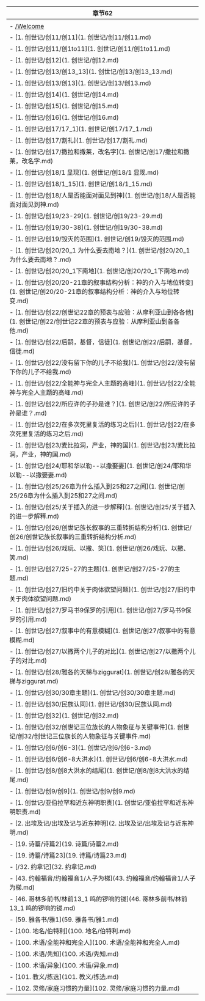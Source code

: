 
| 章节62                                                                          |
| ----------------------------------------------------------------------------- |
|                                                                               |
| - [/Welcome](app://obsidian.md/Welcome.md)                                    |
| - [1. 创世记/创11/创11](1. 创世记/创11/创11.md)                                         |
| - [1. 创世记/创11/创1to11](1. 创世记/创11/创1to11.md)                                   |
| - [1. 创世记/创12](1. 创世记/创12.md)                                                 |
| - [1. 创世记/创13/创13_13](1. 创世记/创13/创13_13.md)                                   |
| - [1. 创世记/创13/创13](1. 创世记/创13/创13.md)                                         |
| - [1. 创世记/创14](1. 创世记/创14.md)                                                 |
| - [1. 创世记/创15](1. 创世记/创15.md)                                                 |
| - [1. 创世记/创16](1. 创世记/创16.md)                                                 |
| - [1. 创世记/创17/17_1](1. 创世记/创17/17_1.md)                                       |
| - [1. 创世记/创17/割礼](1. 创世记/创17/割礼.md)                                           |
| - [1. 创世记/创17/撒拉和撒莱，改名字](1. 创世记/创17/撒拉和撒莱，改名字.md)                             |
| - [1. 创世记/创18/1 显现](1. 创世记/创18/1 显现.md)                                       |
| - [1. 创世记/创18/1_15](1. 创世记/创18/1_15.md)                                       |
| - [1. 创世记/创18/人是否能面对面见到神](1. 创世记/创18/人是否能面对面见到神.md)                           |
| - [1. 创世记/创19/23-29](1. 创世记/创19/23-29.md)                                     |
| - [1. 创世记/创19/30-38](1. 创世记/创19/30-38.md)                                     |
| - [1. 创世记/创19/毁灭的范围](1. 创世记/创19/毁灭的范围.md)                                     |
| - [1. 创世记/创20/20_1 为什么要去南地？](1. 创世记/创20/20_1 为什么要去南地？.md)                     |
| - [1. 创世记/创20/20_1下南地](1. 创世记/创20/20_1下南地.md)                                 |
| - [1. 创世记/创20/20-21章的叙事结构分析：神的介入与地位转变](1. 创世记/创20/20-21章的叙事结构分析：神的介入与地位转变.md) |
| - [1. 创世记/创22/创世记22章的预表与应验：从摩利亚山到各各他](1. 创世记/创22/创世记22章的预表与应验：从摩利亚山到各各他.md)   |
| - [1. 创世记/创22/后嗣，基督，信徒](1. 创世记/创22/后嗣，基督，信徒.md)                               |
| - [1. 创世记/创22/没有留下你的儿子不给我](1. 创世记/创22/没有留下你的儿子不给我.md)                         |
| - [1. 创世记/创22/全能神与完全人主题的高峰](1. 创世记/创22/全能神与完全人主题的高峰.md)                       |
| - [1. 创世记/创22/所应许的子孙是谁？](1. 创世记/创22/所应许的子孙是谁？.md)                             |
| - [1. 创世记/创22/在多次死里复活的练习之后](1. 创世记/创22/在多次死里复活的练习之后.md)                       |
| - [1. 创世记/创23/麦比拉洞，产业，神的国](1. 创世记/创23/麦比拉洞，产业，神的国.md)                         |
| - [1. 创世记/创24/耶和华以勒--以撒娶妻](1. 创世记/创24/耶和华以勒--以撒娶妻.md)                         |
| - [1. 创世记/创25/26章为什么插入到25和27之间](1. 创世记/创25/26章为什么插入到25和27之间.md)               |
| - [1. 创世记/创25/关于插入的进一步解释](1. 创世记/创25/关于插入的进一步解释.md)                           |
| - [1. 创世记/创26/创世记族长叙事的三重转折结构分析](1. 创世记/创26/创世记族长叙事的三重转折结构分析.md)               |
| - [1. 创世记/创26/戏玩、以撒、笑](1. 创世记/创26/戏玩、以撒、笑.md)                                 |
| - [1. 创世记/创27/25-27的主题](1. 创世记/创27/25-27的主题.md)                               |
| - [1. 创世记/创27/旧约中关于肉体欲望问题](1. 创世记/创27/旧约中关于肉体欲望问题.md)                         |
| - [1. 创世记/创27/罗马书9保罗的引用](1. 创世记/创27/罗马书9保罗的引用.md)                             |
| - [1. 创世记/创27/叙事中的有意模糊](1. 创世记/创27/叙事中的有意模糊.md)                               |
| - [1. 创世记/创27/以撒两个儿子的对比](1. 创世记/创27/以撒两个儿子的对比.md)                             |
| - [1. 创世记/创28/雅各的天梯与ziggurat](1. 创世记/创28/雅各的天梯与ziggurat.md)                   |
| - [1. 创世记/创30/30章主题](1. 创世记/创30/30章主题.md)                                     |
| - [1. 创世记/创30/民族认同](1. 创世记/创30/民族认同.md)                                       |
| - [1. 创世记/创32](1. 创世记/创32.md)                                                 |
| - [1. 创世记/创32/创世记三位族长的人物象征与关键事件](1. 创世记/创32/创世记三位族长的人物象征与关键事件.md)             |
| - [1. 创世记/创6/创6-3](1. 创世记/创6/创6-3.md)                                         |
| - [1. 创世记/创6/创6-8大洪水](1. 创世记/创6/创6-8大洪水.md)                                   |
| - [1. 创世记/创8/创8大洪水的结尾](1. 创世记/创8/创8大洪水的结尾.md)                                 |
| - [1. 创世记/创9/创9](1. 创世记/创9/创9.md)                                             |
| - [1. 创世记/亚伯拉罕和近东神明职责](1. 创世记/亚伯拉罕和近东神明职责.md)                                 |
| - [2. 出埃及记/出埃及记与近东神明](2. 出埃及记/出埃及记与近东神明.md)                                   |
| - [19. 诗篇/诗篇2](19. 诗篇/诗篇2.md)                                                 |
| - [19. 诗篇/诗篇23](19. 诗篇/诗篇23.md)                                               |
| - [/32. 约拿记](32. 约拿记.md)                                                      |
| - [43. 约翰福音/约翰福音1/人子为梯](43. 约翰福音/约翰福音1/人子为梯.md)                               |
| - [46. 哥林多前书/林前13_1 鸣的锣响的钹](46. 哥林多前书/林前13_1 鸣的锣响的钹.md)                       |
| - [59. 雅各书/雅1](59. 雅各书/雅1.md)                                                 |
| - [100. 地名/伯特利](100. 地名/伯特利.md)                                               |
| - [100. 术语/全能神和完全人](100. 术语/全能神和完全人.md)                                       |
| - [100. 术语/先知](100. 术语/先知.md)                                                 |
| - [100. 术语/异象](100. 术语/异象.md)                                                 |
| - [101. 教义/拣选](101. 教义/拣选.md)                                                 |
| - [102. 灵修/家庭习惯的力量](102. 灵修/家庭习惯的力量.md)                                       |
